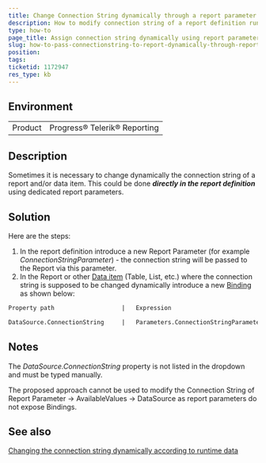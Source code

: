 ```yaml
---
title: Change Connection String dynamically through a report parameter
description: How to modify connection string of a report definition run-time
type: how-to
page_title: Assign connection string dynamically using report parameter and bindings
slug: how-to-pass-connectionstring-to-report-dynamically-through-report-parameter
position: 
tags: 
ticketid: 1172947
res_type: kb
---
```


## Environment
<table>
	<tr>
		<td>Product</td>
		<td>Progress® Telerik® Reporting </td>
	</tr>
</table>


## Description
Sometimes it is necessary to change dynamically the connection string of a report and/or data item. This could be done **_directly in the report definition_** using dedicated report parameters.

## Solution
Here are the steps:
1. In the report definition introduce a new Report Parameter (for example _ConnectionStringParameter_) - the connection string will be passed to the Report via this parameter.  
2. In the Report or other [Data item](https://docs.telerik.com/reporting/data-items) (Table, List, etc.) where the connection string is supposed to be changed dynamically introduce a new [Binding](https://docs.telerik.com/reporting/expressions-bindings) as shown below:  
  

```XML
Property path                   |   Expression

DataSource.ConnectionString     |   Parameters.ConnectionStringParameter.Value
```

## Notes
The _DataSource.ConnectionString_ property is not listed in the dropdown and must be typed manually.  

The proposed approach cannot be used to modify the Connection String of Report Parameter -\> AvailableValues -\> DataSource as report parameters do not expose Bindings.

## See also
[Changing the connection string dynamically according to runtime data](https://www.telerik.com/support/kb/reporting/details/changing-the-connection-string-dynamically-according-to-runtime-data)
